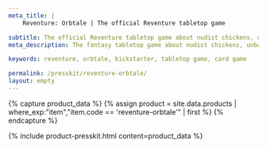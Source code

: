 ```yaml
---
meta_title: |
    Reventure: Orbtale | The official Reventure tabletop game

subtitle: The official Reventure tabletop game about nudist chickens, unbalanced dragons and random nuclear explosions.
meta_description: The fantasy tabletop game about nudist chickens, unbalanced dragons and random nuclear explosions.

keywords: reventure, orbtale, kickstarter, tabletop game, card game

permalink: /presskit/reventure-orbtale/
layout: empty
---
```


{% capture product_data %}
  {% assign product = site.data.products | where_exp:"item","item.code == 'reventure-orbtale'" | first %}
{% endcapture %}

{% include product-presskit.html content=product_data %}
